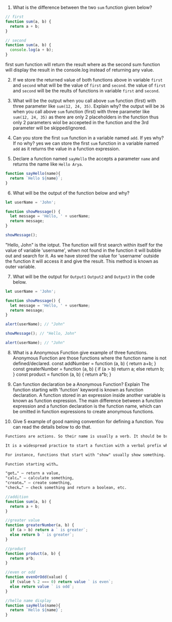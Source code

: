 1. What is the difference between the two `sum` function given below?

```js
// first
function sum(a, b) {
  return a + b;
}

// second
function sum(a, b) {
  console.log(a + b);
}
```
first sum function will return the result where as the second sum function will display the result in the console.log instead of returning any value.



2. If we store the returned value of both functions above in variable `first` and `second` what will be the value of `first` and `second`.
the value of `first` and `second` will be the reults of functions in variable `first` and `second`.



3. What will be the output when you call above `sum` function (first) with three parameter like `sum(12, 24, 35)`. Explain why?
the output will be `36` when you call above `sum` function (first) with three parameter like `sum(12, 24, 35)` 
as there are only 2 placeholders in the function thus only 2 parameters wiol be accepeted in the function and the 3rd parameter will be skipped/ignored.




4. Can you store the first `sum` function in a variable named `add`. If yes why? If no why?
yes we can store the first `sum` function in a variable named `add` as it returns the value in a function expression.




5. Declare a function named `sayHello` the accepts a parameter `name` and returns the name like `Hello Arya`.

```js
function sayHello(name){
  return `Hello ${name}`;
}
```





6. What will be the output of the function below and why?

```js
let userName = 'John';

function showMessage() {
  let message = 'Hello, ' + userName;
  return message;
}

showMessage();
```
"Hello, John" is the iotput. The function will first search within itself for the value of variable 'username', whwn not found in the function it will bubble out and search for it. As we have stored the value for 'username' outside the function it will access it and give the result. This method is known as outer variable.





7. What will be the output for `Output1` `Output2` and `Output3` in the code below.

```js
let userName = 'John';

function showMessage() {
  let message = 'Hello, ' + userName;
  return message;
}

alert(userName); // "John"

showMessage(); // "Hello, John"

alert(userName); // "John"
```





8. What is a Anonymous Function give example of three functions.
Anonymous Function are those functions where the function name is not defined/declared.
const addNumber = function (a, b) { return a+b; }
const greaterNumber = function (a, b) { 
                                        if (a > b) return a; else return b;
                                      }
const product = function (a, b) { return a*b; }





9. Can function declaration be a Anonymous Function? Explain
The function starting with 'function' keyword is known as function declaration.
A function stored in an expression inside another variable is known as function expression.
The main difference between a function expression and a function declaration is the function name, which can be omitted in function expressions to create anonymous functions.








10. Give 5 example of good naming convention for defining a function. You can read the details below to do that.

```md
Functions are actions. So their name is usually a verb. It should be brief, as accurate as possible and describe what the function does, so that someone reading the code gets an indication of what the function does.

It is a widespread practice to start a function with a verbal prefix which vaguely describes the action. There must be an agreement within the team on the meaning of the prefixes.

For instance, functions that start with "show" usually show something.

Function starting with…

"get…" – return a value,
"calc…" – calculate something,
"create…" – create something,
"check…" – check something and return a boolean, etc.
```

```js
//addition
function sum(a, b) {
  return a + b;
}

//greater value
function greaterNumber(a, b) { 
  if (a > b) return a ` is greater`; 
  else return b ` is greater`;
}

//product
function product(a, b) { 
  return a*b; 
}

//even or odd
function evenOrOdd(value) {
  if (value % 2 === 0) return value ` is even`;
  else return value ` is odd`;
}

//hello name display
function sayHello(name){
  return `Hello ${name}`;
}